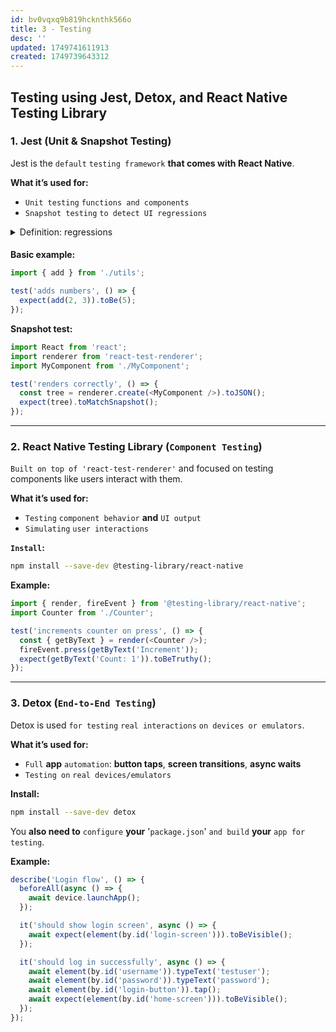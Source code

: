 ```yaml
---
id: bv0vqxq9b819hcknthk566o
title: 3 - Testing
desc: ''
updated: 1749741611913
created: 1749739643312
---
```


## Testing using Jest, Detox, and React Native Testing Library

### 1. Jest (Unit & Snapshot Testing)

Jest is the `default` `testing framework` **that comes with React Native**.

**What it’s used for:**

* `Unit testing` `functions and components`
* `Snapshot testing` `to detect UI regressions`



<!-- start of 'regressions' section -->
<details>
    <summary>Definition: regressions</summary>

#
Regressions **are** `unintended` `problems or bugs` `that appear in software` `after making changes`, **such as updates or new features**, `causing previously working functionality` `to break or behave incorrectly`.

---
</details>
<!-- end of 'regressions' section -->



####
**Basic example:**

```js
import { add } from './utils';

test('adds numbers', () => {
  expect(add(2, 3)).toBe(5);
});
```

**Snapshot test:**

```js
import React from 'react';
import renderer from 'react-test-renderer';
import MyComponent from './MyComponent';

test('renders correctly', () => {
  const tree = renderer.create(<MyComponent />).toJSON();
  expect(tree).toMatchSnapshot();
});
```

---

### 2. React Native Testing Library (`Component Testing`)

`Built on top of 'react-test-renderer'` and focused on testing components like users interact with them.

**What it’s used for:**

* `Testing` `component behavior` **and** `UI output`
* `Simulating` `user interactions`

**`Install`:**

```bash
npm install --save-dev @testing-library/react-native
```

**Example:**

```js
import { render, fireEvent } from '@testing-library/react-native';
import Counter from './Counter';

test('increments counter on press', () => {
  const { getByText } = render(<Counter />);
  fireEvent.press(getByText('Increment'));
  expect(getByText('Count: 1')).toBeTruthy();
});
```

---

### 3. Detox (`End-to-End Testing`)

Detox is used `for testing` `real interactions` `on devices or emulators`.

**What it’s used for:**

* `Full` **app** `automation`: **button taps**, **screen transitions**, **async waits**
* `Testing on` `real devices/emulators`

**Install:**

```bash
npm install --save-dev detox
```

You **also need to** `configure` **your** '`package.json`' `and build` **your** `app for testing`.

**Example:**

```js
describe('Login flow', () => {
  beforeAll(async () => {
    await device.launchApp();
  });

  it('should show login screen', async () => {
    await expect(element(by.id('login-screen'))).toBeVisible();
  });

  it('should log in successfully', async () => {
    await element(by.id('username')).typeText('testuser');
    await element(by.id('password')).typeText('password');
    await element(by.id('login-button')).tap();
    await expect(element(by.id('home-screen'))).toBeVisible();
  });
});
```